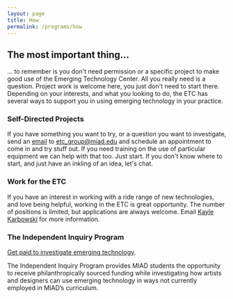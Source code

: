 ```yaml
---
layout: page
title: How
permalink: /programs/how
---
```


## The most important thing...

... to remember is you don't need permission or a specific project to make good use of  the Emerging Technology Center. All you really need is a question. Project work is welcome here, you just don't need to start there. Depending on your interests, and what you looking to do, the ETC has several ways to support you in using emerging technology in your practice.

### Self-Directed Projects

If you have something you want to try, or a question you want to investigate, send an [email](mailto:etc_group@miad.edu) to etc_group@miad.edu and schedule an appointment to come in and try stuff out.  If you need training on the use of particular equipment we can help with that too.  Just start.  If you don't know where to start, and just have an inkling of an idea, let's chat.

### Work for the ETC

If you have an interest in working with a ride range of new technologies, and love being helpful, working in the ETC is great opportunity. The number of positions is limited, but applications are always welcome.  Email [Kayle Karbowski](mailto:kaylekarbowski@miad.edu) for more information.

### The Independent Inquiry Program

[Get paid to investigate emerging technology](iip/aboutiip.md).

The Independent Inquiry Program provides MIAD students the opportunity to receive philanthropically sourced funding while investigating how artists and designers can use emerging technology in ways not currently employed in MIAD’s curriculum.
